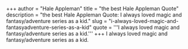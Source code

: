 +++
author = "Hale Appleman"
title = "the best Hale Appleman Quote"
description = "the best Hale Appleman Quote: I always loved magic and fantasy/adventure series as a kid."
slug = "i-always-loved-magic-and-fantasyadventure-series-as-a-kid"
quote = '''I always loved magic and fantasy/adventure series as a kid.'''
+++
I always loved magic and fantasy/adventure series as a kid.
